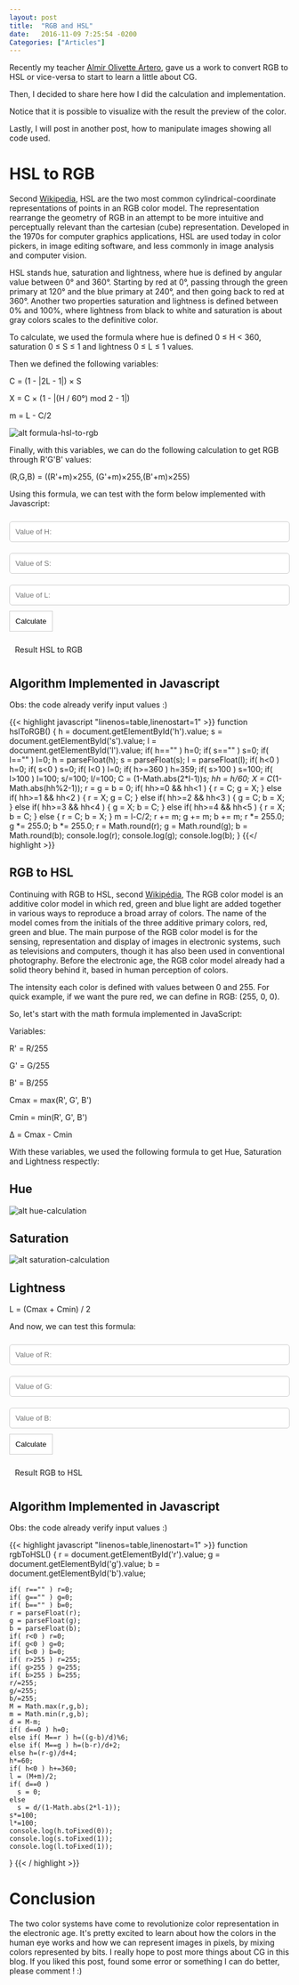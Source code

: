 ```yaml
---
layout: post
title:  "RGB and HSL"
date:   2016-11-09 7:25:54 -0200
Categories: ["Articles"]
---
```

<style>
  #result2, #result1{
    width:200px;
    padding:10px;
  }

  input{
    padding:10px;
    border-radius: 5px;
    border:1px solid #ccc;
    width:100%;
    margin:10px 0;
  }

  button{
    padding:10px;
    border:1px solid #ccc;
    background: #fff;
  }

  button:hover{
    background: #333;
    color:#fff;
  }
</style>
Recently my teacher [Almir Olivette Artero](http://buscatextual.cnpq.br/buscatextual/visualizacv.do?id=K4706412Y3), gave us a work to convert RGB to HSL or vice-versa to start to learn a little about CG. 

Then, I decided to share here how I did the calculation and implementation.

Notice that it is possible to visualize with the result the preview of the color.

Lastly, I will post in another post, how to manipulate images showing all code used.

# HSL to RGB

Second [Wikipedia](https://en.wikipedia.org/wiki/HSL_and_HSV), HSL are the two most common cylindrical-coordinate representations of points in an RGB color model. The representation rearrange the geometry of RGB in an attempt to be more intuitive and perceptually relevant than the cartesian (cube) representation. Developed in the 1970s for computer graphics applications, HSL are used today in color pickers, in image editing software, and less commonly in image analysis and computer vision.

HSL stands hue, saturation and lightness, where hue is defined by angular value between 0° and 360°. Starting by red at 0°, passing through the green primary at 120° and the blue primary at 240°, and then going back to red at 360°. Another two properties saturation and lightness is defined between 0% and 100%, where lightness from black to white and saturation is about gray colors scales to the definitive color.

To calculate, we used the formula where hue is defined 0 ≤ H < 360, saturation 0 ≤ S ≤ 1 and lightness 0 ≤ L ≤ 1 values.

Then we defined the following variables:

C = (1 - |2L - 1|) × S

X = C × (1 - |(H / 60°) mod 2 - 1|)

m = L - C/2

![alt formula-hsl-to-rgb](/img/hsv-to-rgb.gif "HSL to RGB")

Finally, with this variables, we can do the following calculation to get RGB through R'G'B' values:

(R,G,B) = ((R'+m)×255, (G'+m)×255,(B'+m)×255)

Using this formula, we can test with the form below implemented with Javascript:

<input id="h" placeholder="Value of H:" /><br>
<input id="s" placeholder="Value of S:" /><br>
<input id="l" placeholder="Value of L:" /><br>
<button id="hsl_to_rgb">Calculate</button>
<div id="result1">Result HSL to RGB</div>

## Algorithm Implemented in Javascript

Obs: the code already verify input values :)

{{< highlight javascript "linenos=table,linenostart=1" >}}
  function hslToRGB() 
  {
    h = document.getElementById('h').value;
    s = document.getElementById('s').value;
    l = document.getElementById('l').value;
    if( h=="" ) h=0;
    if( s=="" ) s=0;
    if( l=="" ) l=0;
    h = parseFloat(h);
    s = parseFloat(s);
    l = parseFloat(l);
    if( h<0 ) h=0;
    if( s<0 ) s=0;
    if( l<0 ) l=0;
    if( h>=360 ) h=359;
    if( s>100 ) s=100;
    if( l>100 ) l=100;
    s/=100;
    l/=100;
    C = (1-Math.abs(2*l-1))*s;
    hh = h/60;
    X = C*(1-Math.abs(hh%2-1));
    r = g = b = 0;
    if( hh>=0 && hh<1 )
    {
      r = C;
      g = X;
    }
    else if( hh>=1 && hh<2 )
    {
      r = X;
      g = C;
    }
    else if( hh>=2 && hh<3 )
    {
      g = C;
      b = X;
    }
    else if( hh>=3 && hh<4 )
    {
      g = X;
      b = C;
    }
    else if( hh>=4 && hh<5 )
    {
      r = X;
      b = C;
    }
    else
    {
      r = C;
      b = X;
    }
    m = l-C/2;
    r += m;
    g += m;
    b += m;
    r *= 255.0;
    g *= 255.0;
    b *= 255.0;
    r = Math.round(r);
    g = Math.round(g);
    b = Math.round(b);
    console.log(r);
    console.log(g);
    console.log(b);
  }
{{</ highlight >}}


## RGB to HSL

Continuing with RGB to HSL, second <a href="https://en.wikipedia.org/wiki/RGB_color_model" target="_blank">Wikipédia</a>, The RGB color model is an additive color model in which red, green and blue light are added together in various ways to reproduce a broad array of colors. The name of the model comes from the initials of the three additive primary colors, red, green and blue. The main purpose of the RGB color model is for the sensing, representation and display of images in electronic systems, such as televisions and computers, though it has also been used in conventional photography. Before the electronic age, the RGB color model already had a solid theory behind it, based in human perception of colors.

The intensity each color is defined with values between 0 and 255. For quick example, if we want the pure red, we can define in RGB: (255, 0, 0).

So, let's start with the math formula implemented in JavaScript:

Variables:

R' = R/255

G' = G/255

B' = B/255

Cmax = max(R', G', B')

Cmin = min(R', G', B')

Δ = Cmax - Cmin

With these variables, we used the following formula to get Hue, Saturation and Lightness respectly:

## Hue
![alt hue-calculation](/img/hue-calc2.gif "Hue Calculation")

## Saturation
![alt saturation-calculation](/img/sat-calc.gif "Saturation Calculation")

## Lightness
L = (Cmax + Cmin) / 2

And now, we can test this formula:

<input id="r" placeholder="Value of R:" /><br>
<input id="g" placeholder="Value of G:" /><br>
<input id="b" placeholder="Value of B:" /><br>
<button id="rgb_to_hsl">Calculate</button>
<div id="result2">Result RGB to HSL</div>

## Algorithm Implemented in Javascript

Obs: the code already verify input values :)

{{< highlight javascript "linenos=table,linenostart=1" >}}
  function rgbToHSL() 
  {
    r = document.getElementById('r').value;
    g = document.getElementById('g').value;
    b = document.getElementById('b').value;

    if( r=="" ) r=0;
    if( g=="" ) g=0;
    if( b=="" ) b=0;
    r = parseFloat(r);
    g = parseFloat(g);
    b = parseFloat(b);
    if( r<0 ) r=0;
    if( g<0 ) g=0;
    if( b<0 ) b=0;
    if( r>255 ) r=255;
    if( g>255 ) g=255;
    if( b>255 ) b=255;
    r/=255;
    g/=255;
    b/=255;
    M = Math.max(r,g,b);
    m = Math.min(r,g,b);
    d = M-m;
    if( d==0 ) h=0;
    else if( M==r ) h=((g-b)/d)%6;
    else if( M==g ) h=(b-r)/d+2;
    else h=(r-g)/d+4;
    h*=60;
    if( h<0 ) h+=360;
    l = (M+m)/2;
    if( d==0 )
      s = 0;
    else
      s = d/(1-Math.abs(2*l-1));
    s*=100;
    l*=100;
    console.log(h.toFixed(0));
    console.log(s.toFixed(1));
    console.log(l.toFixed(1));
  }
{{< / highlight >}}

# Conclusion
The two color systems have come to revolutionize color representation in the electronic age. It's pretty excited to learn about how the colors in the human eye works and how we can represent images in pixels, by mixing colors represented by bits. I really hope to post more things about CG in this blog. If you liked this post, found some error or something I can do better, please comment ! :)


<script type="text/javascript">
  /* HSL to RGB */
  function hslToRGB() 
  {
    h = document.getElementById('h').value;
    s = document.getElementById('s').value;
    l = document.getElementById('l').value;
    if( h=="" ) h=0;
    if( s=="" ) s=0;
    if( l=="" ) l=0;
    h = parseFloat(h);
    s = parseFloat(s);
    l = parseFloat(l);
    if( h<0 ) h=0;
    if( s<0 ) s=0;
    if( l<0 ) l=0;
    if( h>=360 ) h=359;
    if( s>100 ) s=100;
    if( l>100 ) l=100;
    s/=100;
    l/=100;
    C = (1-Math.abs(2*l-1))*s;
    hh = h/60;
    X = C*(1-Math.abs(hh%2-1));
    r = g = b = 0;
    if( hh>=0 && hh<1 )
    {
      r = C;
      g = X;
    }
    else if( hh>=1 && hh<2 )
    {
      r = X;
      g = C;
    }
    else if( hh>=2 && hh<3 )
    {
      g = C;
      b = X;
    }
    else if( hh>=3 && hh<4 )
    {
      g = X;
      b = C;
    }
    else if( hh>=4 && hh<5 )
    {
      r = X;
      b = C;
    }
    else
    {
      r = C;
      b = X;
    }
    m = l-C/2;
    r += m;
    g += m;
    b += m;
    r *= 255.0;
    g *= 255.0;
    b *= 255.0;
    r = Math.round(r);
    g = Math.round(g);
    b = Math.round(b);
    hex = r*65536+g*256+b;
    hex = hex.toString(16,6);
    len = hex.length;
    if( len<6 )
      for(i=0; i<6-len; i++)
        hex = '0'+hex;
    console.log(hex.toUpperCase());
    console.log(r);
    console.log(g);
    console.log(b);
    console.log('#'+hex);
    document.getElementById('result1').innerHTML = 'R:'+r+' G:'+g+' B:'+b;
    document.getElementById('result1').style.backgroundColor='#'+hex;
  }

  document.getElementById('hsl_to_rgb').addEventListener('click', function(e) {
    hslToRGB();
  });
  
  /* RGB to HSL */
  function rgbToHSL() 
  {
    r = document.getElementById('r').value;
    g = document.getElementById('g').value;
    b = document.getElementById('b').value;

    if( r=="" ) r=0;
    if( g=="" ) g=0;
    if( b=="" ) b=0;
    r = parseFloat(r);
    g = parseFloat(g);
    b = parseFloat(b);
    if( r<0 ) r=0;
    if( g<0 ) g=0;
    if( b<0 ) b=0;
    if( r>255 ) r=255;
    if( g>255 ) g=255;
    if( b>255 ) b=255;
    hex = r*65536+g*256+b;
    hex = hex.toString(16,6);
    len = hex.length;
    if( len<6 )
      for(i=0; i<6-len; i++)
        hex = '0'+hex;
    r/=255;
    g/=255;
    b/=255;
    M = Math.max(r,g,b);
    m = Math.min(r,g,b);
    d = M-m;
    if( d==0 ) h=0;
    else if( M==r ) h=((g-b)/d)%6;
    else if( M==g ) h=(b-r)/d+2;
    else h=(r-g)/d+4;
    h*=60;
    if( h<0 ) h+=360;
    l = (M+m)/2;
    if( d==0 )
      s = 0;
    else
      s = d/(1-Math.abs(2*l-1));
    s*=100;
    l*=100;
    console.log(h.toFixed(0));
    console.log(s.toFixed(1));
    console.log(l.toFixed(1));
    console.log('#'+hex);
    document.getElementById('result2').innerHTML = 'H:'+h.toFixed(0)+' S:'+s.toFixed(1)+' L:'+l.toFixed(1);
    document.getElementById('result2').style.backgroundColor='#'+hex;
  }
  
  document.getElementById('rgb_to_hsl').addEventListener('click', function(e) {
    rgbToHSL();
  });

</script>
